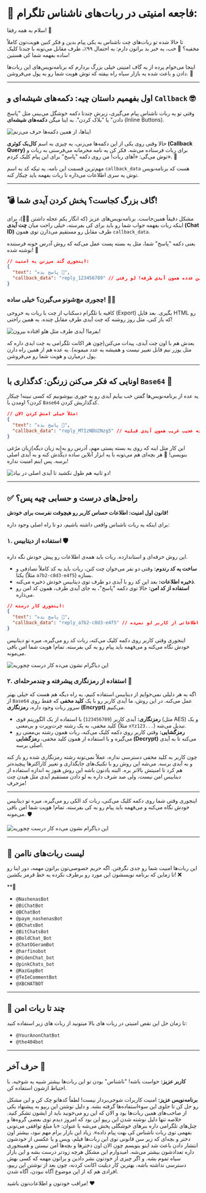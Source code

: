 # 🚨 فاجعه امنیتی در ربات‌های ناشناس تلگرام:

سلام به همه رفقا! 👋

تا حالا شده تو ربات‌های چت ناشناس به یکی پیام بدین و فکر کنین هویت‌تون کاملاً مخفیه؟ 🤔 خب، یه خبر بد براتون دارم: به احتمال ۹۹٪، طرف مقابل می‌تونه با چندتا کلیک ساده بفهمه شما کی هستین! 

اینجا می‌خوام پرده از یه گاف امنیتی خیلی بزرگ بردارم که برنامه‌نویس‌های این ربات‌ها دادن و باعث شده یه بازار سیاه راه بیفته که توش هویت شما رو به پول می‌فروشن. 💸

---

## اول بفهمیم داستان چیه: دکمه‌های شیشه‌ای و `Callback` 🤓

وقتی تو یه ربات ناشناس پیام می‌گیری، زیرش چندتا دکمه خوشگل می‌بینی مثل "پاسخ دادن" یا "بلاک کردن". به اینا میگن **دکمه‌های شیشه‌ای** (Inline Buttons).

![ایناها، از همین دکمه‌ها حرف می‌زنم](pic/1.jpg)

حالا وقتی روی یکی از این دکمه‌ها می‌زنی، یه چیزی به اسم **کال‌بک کوئری (Callback Query)** برای ربات فرستاده می‌شه. فکر کن یه نامه محرمانه می‌فرستی به ربات و توش می‌گی: «آهای ربات! من روی دکمه "پاسخ" برای این پیام کلیک کردم». 💌

مهم‌ترین قسمت این نامه، یه تیکه کد به اسم `callback_data` هست که برنامه‌نویس توش یه سری اطلاعات می‌ذاره تا ربات بفهمه باید چیکار کنه.

---

## 💣 گاف بزرگ کجاست؟ پخش کردن آیدی شما!

مشکل دقیقاً همین‌جاست. برنامه‌نویس‌های عزیز (که انگار یکم عجله داشتن 🏃‍♂️)، برای اینکه ربات بفهمه جواب شما رو باید برای کی بفرسته، خیلی راحت میان **چت آیدی (Chat ID)** طرف مقابل رو مستقیم می‌ذارن توی همون `callback_data`.

یعنی دکمه "پاسخ" شما، مثل یه بسته پست عمل می‌کنه که روش آدرس خونه فرستنده نوشته شده! 🏡

```json
// اینجوری گند می‌زنن به امنیت:
{
  "text": "پاسخ بده 📩",
  "callback_data": "reply_123456789" // این عدده همون آیدی طرفه! لو رفتی !
}
```

### چجوری مچ‌شونو می‌گیرن؟ خیلی ساده! 🕵️‍♂️

کافیه با تلگرام دسکتاپ از چت با ربات یه خروجی (Export) بگیری. بعد فایل HTML رو که باز کنی، مثل روز روشنه که چت آیدی طرفِ مقابل چنده. به همین راحتی!

![بفرما! آیدی طرف مثل هلو افتاده بیرون!](pic/2.jpg)

بعدش هم با اون چت آیدی، پیدات می‌کنن(چون هر اکانت تلگرامی یه چت ایدی داره که مثل یوزر نیم قابل تغییر نیست و همیشه یه عدد میمونه). یه عده هم از همین راه دارن پول درمیارن و هویت شما رو می‌فروشن. 

---

## اونایی که فکر می‌کنن زرنگن: کدگذاری با `Base64` 🤡

یه عده از برنامه‌نویس‌ها گفتن خب بیایم آیدی رو یه جوری بپوشونیم که کسی نبینه! چیکار کردن؟ اومدن با `Base64` کدگذاریش کردن.

```json
// مثلاً خیلی امنش کردن الان:
{
  "text": "پاسخ بده 📩",
  "callback_data": "reply_MTIzNDU2Nzg5" // این رشته عجیب غریب همون آیدی قبلیه!
}
```

این کار مثل اینه که روی یه بسته پستی مهم، آدرس رو به(یه زبان دیگه)زبان مرُغی بنویسی! 🐔 هر بچه‌ای هم می‌تونه با یه ابزار آنلاین ساده دیکُدش کنه و به آیدی اصلی برسه. پس اینم امنیت نداره!

![دو ثانیه هم طول نکشید تا آیدی اصلی در بیاد!](pic/3.jpg)

---

## ✅ راه‌حل‌های درست و حسابی چیه پس؟

**قانون اول امنیت: اطلاعات حساس کاربر رو هیچوقت نفرست برای خودش!**

برای اینکه یه ربات ناشناس واقعی داشته باشیم، دو تا راه اصلی وجود داره:

### ۱. استفاده از دیتابیس 🛡️

این روش حرفه‌ای و استاندارده. ربات باید همه‌ی اطلاعات رو پیش خودش نگه داره.

- **ساخت یه کد رندوم:** وقتی دو نفر می‌خوان چت کنن، ربات باید یه کد کاملاً تصادفی و یکتا (مثلاً `a7b2-c8d3-e4f5`) بسازه.
- **ذخیره اطلاعات:** بعد این کد رو با آیدی دو طرف توی دیتابیس خودش ذخیره می‌کنه.
- **استفاده از کد امن:** حالا توی دکمه "پاسخ"، به جای آیدی طرف، همون کد امن رو می‌ذاره.

```json
// اینجوری کار درسته:
{
  "text": "پاسخ بده 📩",
  "callback_data": "reply_a7b2-c8d3-e4f5" // این کد هیچ اطلاعاتی از کاربر لو نمی‌ده!
}
```
اینجوری وقتی کاربر روی دکمه کلیک می‌کنه، ربات کد رو می‌گیره، میره تو دیتابیس خودش نگاه می‌کنه و می‌فهمه باید پیام رو به کی بفرسته. تمام! هویت شما امن باقی می‌مونه.

![این دیاگرام نشون می‌ده کار درست چجوریه](pic/4.png)

### ۲. استفاده از رمزنگاری پیشرفته و چندمرحله‌ای 🔐

اگه به هر دلیلی نمی‌خوایم از دیتابیس استفاده کنیم، یه راه دیگه هم هست که خیلی بهتر از `Base64` عمل می‌کنه. در این روش، ما آیدی کاربر رو با یک **کلید مخفی** که فقط روی سرور ربات وجود داره، **رمزنگاری (Encrypt)** می‌کنیم.

- **رمزنگاری:** آیدی کاربر (`123456789`) با استفاده از یک الگوریتم قوی (مثل AES) و یک کلید مخفی، به یک رشته چرت‌وپرت و بی‌معنی (مثلاً `xYz123...`) تبدیل می‌شه.
- **رمزگشایی:** وقتی کاربر روی دکمه کلیک می‌کنه، ربات همون رشته بی‌معنی رو می‌گیره و با استفاده از همون کلید مخفی، **رمزگشایی (Decrypt)** می‌کنه تا به آیدی اصلی برسه.

چون کاربر به کلید مخفی دسترسی نداره، عملاً نمی‌تونه رشته رمزنگاری شده رو باز کنه و به آیدی برسه. می‌شه این روش رو با تکنیک‌های جایگذاری و تغییر کاراکترها پیچیده‌تر هم کرد تا امنیتش بالاتر بره. البته یادتون باشه این روش هنوز به اندازه استفاده از دیتابیس امن نیست، ولی صد شرف داره به لو دادن مستقیم آیدی مثل هیدن چت مزخرف!

---

اینجوری وقتی شما روی دکمه کلیک می‌کنی، ربات کد الکی رو می‌گیره، میره تو دیتابیس خودش نگاه می‌کنه و می‌فهمه باید پیام رو به کی بفرسته. تمام! هویت شما امن باقی می‌مونه. 🛡️

![این دیاگرام نشون می‌ده کار درست چجوریه](pic/4.png)

---

## 📢 لیست ربات‌های ناامن

این ربات‌ها امنیت شما رو جدی نگرفتن. اگه حریم خصوصی‌تون براتون مهمه، دور اینا رو تا زماین که برنامه نویسشون این مورد رو برطرف نکرده یه خط قرمز بکشین! ❌

**🚨
- `@NashenasBot` 
- `@BiChatBot` 
- `@BChatBot` 
- `@paym_nashenasBot` 
- `@BChatsBot` 
- `@BitChatsBot` 
- `@BoldChat_Bot`
- `@ChatOGeramBot`
- `@harfinobot`
- `@HidenChat_bot`
- `@pinkChats_bot`
- `@RazGapBot`
- `@TeIeCommentBot`
- `@XBCHATBOT`

---

## 📢 چند تا ربات امن
تا زمان حل این نقص امنیتی در ربات های بالا میتونید از ربات های زیر استفاده کنید:

- `@YourAnonChatBot`
- `@the404bot`

---

## حرف آخر 👋

**کاربر عزیز:** حواست باشه! "ناشناس" بودن تو این ربات‌ها بیشتر شبیه یه شوخیه. با احتیاط ازشون استفاده کن.

**برنامه‌نویس عزیز:** امنیت کاربرات شوخی‌بردار نیست! لطفاً کدهاتو چک کن و این مشکل رو حل کن تا جلوی این سوءاستفاده‌ها گرفته بشه. و دلیل نوشتن این ریپو به پیشنهاد یکی از صاحب‌های همین ربات‌ها بود و الان که این رو می‌خونید باید از ایشون تشکر کنید. خلاصه تنها دلیل نوشته شدن این ریپو این بود که امروز دیدم توی بعضی گروه‌ها و چنل‌های تلگرامی داره بنرهای خوشگلی پخش می‌شه با عنوان: «با مبلغ توافقی می‌تونی بفهمی توی ربات ناشناس کی بهت پیام داده».
زیاد این بازار برام مهم نبود، بیشتر اون دختر و بچه‌ای که زیر سن قانونی توی این ربات‌ها فیلم، ویس و یا عکسی از خودشون انتشار دادن باعث شد اینو بنویسم چون الان اون دخترها و بچه‌ها امن نیستن و همینجوری داره تعدادشون بیشتر می‌شه. امیدوارم این مشکل هرچه زودتر درست بشه و این بازار سیاه تموم بشه. و اگر چیزی از خودتون نشر دادین و براتون مهمه که کسی بهش دسترسی نداشته باشه، بهترین کار دیلیت اکانت کردنه، چون بعد از نوشتن این ریپو، افرادی هم که از این موضوع آگاه نبودن، آگاه شدن.

مراقب خودتون و اطلاعات‌تون باشید! ❤️
